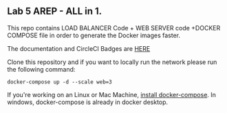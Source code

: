 ## Lab 5 AREP - ALL in 1.

This repo contains LOAD BALANCER Code + WEB SERVER code +DOCKER COMPOSE file in order to generate 
the Docker images faster.

The documentation and CircleCI Badges are [HERE](https://github.com/AndresMarcelo7/AREP-LAB5)

Clone this repository and if you want to locally run the network please run the following command:
```
docker-compose up -d --scale web=3
```

If you're working on an Linux or Mac Machine, [install docker-compose](https://docs.docker.com/compose/install/).
In windows, docker-compose is already in docker desktop.

